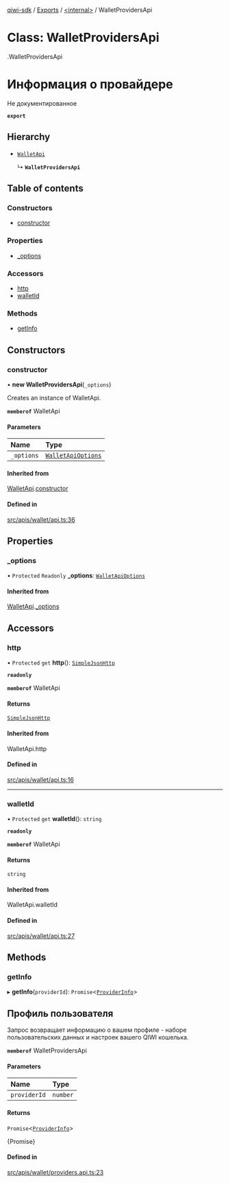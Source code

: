 [qiwi-sdk](../README.md) / [Exports](../modules.md) / [<internal\>](../modules/internal_.md) / WalletProvidersApi

# Class: WalletProvidersApi

[<internal>](../modules/internal_.md).WalletProvidersApi

# Информация о провайдере
Не документированное

**`export`**

## Hierarchy

- [`WalletApi`](internal_.WalletApi.md)

  ↳ **`WalletProvidersApi`**

## Table of contents

### Constructors

- [constructor](internal_.WalletProvidersApi.md#constructor)

### Properties

- [\_options](internal_.WalletProvidersApi.md#_options)

### Accessors

- [http](internal_.WalletProvidersApi.md#http)
- [walletId](internal_.WalletProvidersApi.md#walletid)

### Methods

- [getInfo](internal_.WalletProvidersApi.md#getinfo)

## Constructors

### constructor

• **new WalletProvidersApi**(`_options`)

Creates an instance of WalletApi.

**`memberof`** WalletApi

#### Parameters

| Name | Type |
| :------ | :------ |
| `_options` | [`WalletApiOptions`](../interfaces/QIWI.WalletApiOptions.md) |

#### Inherited from

[WalletApi](internal_.WalletApi.md).[constructor](internal_.WalletApi.md#constructor)

#### Defined in

[src/apis/wallet/api.ts:36](https://github.com/AlexXanderGrib/node-qiwi-sdk/blob/7ca37ed/src/apis/wallet/api.ts#L36)

## Properties

### \_options

• `Protected` `Readonly` **\_options**: [`WalletApiOptions`](../interfaces/QIWI.WalletApiOptions.md)

#### Inherited from

[WalletApi](internal_.WalletApi.md).[_options](internal_.WalletApi.md#_options)

## Accessors

### http

• `Protected` `get` **http**(): [`SimpleJsonHttp`](internal_.SimpleJsonHttp.md)

**`readonly`**

**`memberof`** WalletApi

#### Returns

[`SimpleJsonHttp`](internal_.SimpleJsonHttp.md)

#### Inherited from

WalletApi.http

#### Defined in

[src/apis/wallet/api.ts:16](https://github.com/AlexXanderGrib/node-qiwi-sdk/blob/7ca37ed/src/apis/wallet/api.ts#L16)

___

### walletId

• `Protected` `get` **walletId**(): `string`

**`readonly`**

**`memberof`** WalletApi

#### Returns

`string`

#### Inherited from

WalletApi.walletId

#### Defined in

[src/apis/wallet/api.ts:27](https://github.com/AlexXanderGrib/node-qiwi-sdk/blob/7ca37ed/src/apis/wallet/api.ts#L27)

## Methods

### getInfo

▸ **getInfo**(`providerId`): `Promise`<[`ProviderInfo`](../modules/QIWI.md#providerinfo)\>

## Профиль пользователя

Запрос возвращает информацию о вашем профиле - наборе
пользовательских данных и настроек вашего QIWI кошелька.

**`memberof`** WalletProvidersApi

#### Parameters

| Name | Type |
| :------ | :------ |
| `providerId` | `number` |

#### Returns

`Promise`<[`ProviderInfo`](../modules/QIWI.md#providerinfo)\>

{Promise<ProviderInfo>}

#### Defined in

[src/apis/wallet/providers.api.ts:23](https://github.com/AlexXanderGrib/node-qiwi-sdk/blob/7ca37ed/src/apis/wallet/providers.api.ts#L23)
